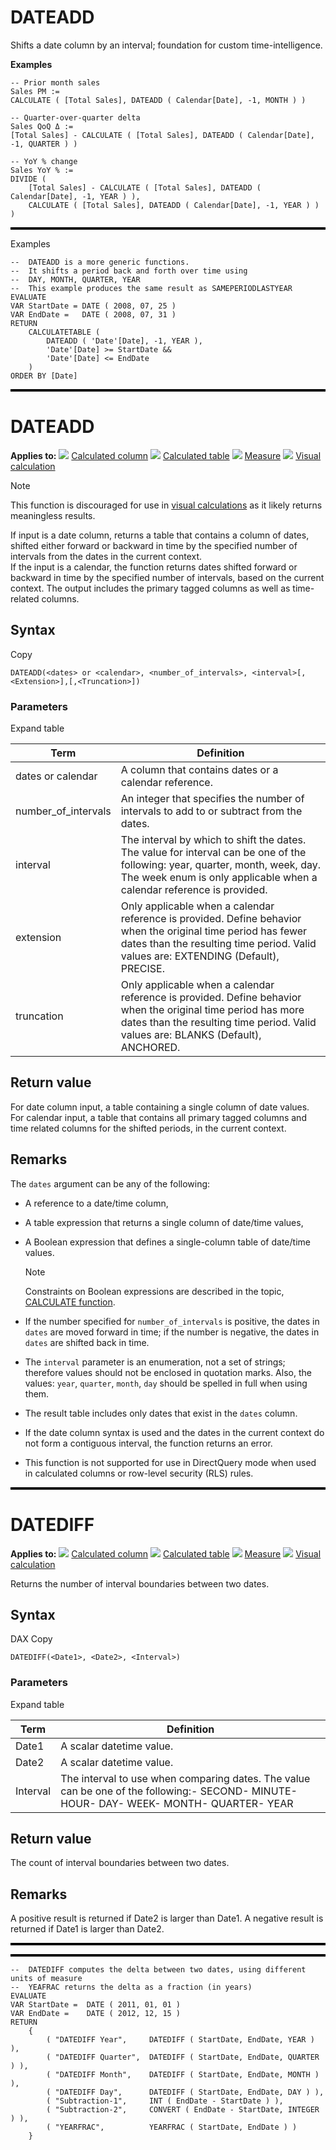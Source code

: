 # DATEADD

Shifts a date column by an interval; foundation for custom time-intelligence.

**Examples**

```DAX
-- Prior month sales
Sales PM :=
CALCULATE ( [Total Sales], DATEADD ( Calendar[Date], -1, MONTH ) )

-- Quarter-over-quarter delta
Sales QoQ Δ :=
[Total Sales] - CALCULATE ( [Total Sales], DATEADD ( Calendar[Date], -1, QUARTER ) )

-- YoY % change
Sales YoY % :=
DIVIDE (
    [Total Sales] - CALCULATE ( [Total Sales], DATEADD ( Calendar[Date], -1, YEAR ) ),
    CALCULATE ( [Total Sales], DATEADD ( Calendar[Date], -1, YEAR ) )
)
```
<hr style="border: none; border-top: 3px solid black;">
Examples


``` DAX
--  DATEADD is a more generic functions.
--  It shifts a period back and forth over time using
--  DAY, MONTH, QUARTER, YEAR
--  This example produces the same result as SAMEPERIODLASTYEAR
EVALUATE
VAR StartDate = DATE ( 2008, 07, 25 )
VAR EndDate =   DATE ( 2008, 07, 31 )
RETURN
    CALCULATETABLE (
        DATEADD ( 'Date'[Date], -1, YEAR ),
        'Date'[Date] >= StartDate &&
        'Date'[Date] <= EndDate
    )
ORDER BY [Date]
```
<hr style="border: none; border-top: 3px solid black;">

# DATEADD

**Applies to:** ![](media/icons/yes.png) [Calculated column](/en-us/power-bi/transform-model/desktop-calculations-options#calculated-column-dax) ![](media/icons/yes.png) [Calculated table](/en-us/power-bi/transform-model/desktop-calculations-options#calculated-table) ![](media/icons/yes.png) [Measure](/en-us/power-bi/transform-model/desktop-calculations-options#measures) ![](media/icons/discouraged.png) [Visual calculation](/en-us/power-bi/transform-model/desktop-calculations-options#visual-calculation)

Note

This function is discouraged for use in [visual calculations](/en-us/power-bi/transform-model/desktop-visual-calculations-overview) as it likely returns meaningless results.

If input is a date column, returns a table that contains a column of dates, shifted either forward or backward in time by the specified number of intervals from the dates in the current context.  
If the input is a calendar, the function returns dates shifted forward or backward in time by the specified number of intervals, based on the current context. The output includes the primary tagged columns as well as time-related columns.

## Syntax

Copy

```
DATEADD(<dates> or <calendar>, <number_of_intervals>, <interval>[,<Extension>],[,<Truncation>])
```

### Parameters

Expand table

| Term | Definition |
| --- | --- |
| dates or calendar | A column that contains dates or a calendar reference. |
| number_of_intervals | An integer that specifies the number of intervals to add to or subtract from the dates. |
| interval | The interval by which to shift the dates. The value for interval can be one of the following: year, quarter, month, week, day. The week enum is only applicable when a calendar reference is provided. |
| extension | Only applicable when a calendar reference is provided. Define behavior when the original time period has fewer dates than the resulting time period. Valid values are: EXTENDING (Default), PRECISE. |
| truncation | Only applicable when a calendar reference is provided. Define behavior when the original time period has more dates than the resulting time period. Valid values are: BLANKS (Default), ANCHORED. |

## Return value

For date column input, a table containing a single column of date values.  
For calendar input, a table that contains all primary tagged columns and time related columns for the shifted periods, in the current context.

## Remarks

The `dates` argument can be any of the following:

-   A reference to a date/time column,
    
-   A table expression that returns a single column of date/time values,
    
-   A Boolean expression that defines a single-column table of date/time values.
    
    Note
    
    Constraints on Boolean expressions are described in the topic, [CALCULATE function](calculate-function-dax).
    
-   If the number specified for `number_of_intervals` is positive, the dates in `dates` are moved forward in time; if the number is negative, the dates in `dates` are shifted back in time.
    
-   The `interval` parameter is an enumeration, not a set of strings; therefore values should not be enclosed in quotation marks. Also, the values: `year`, `quarter`, `month`, `day` should be spelled in full when using them.
    
-   The result table includes only dates that exist in the `dates` column.
    
-   If the date column syntax is used and the dates in the current context do not form a contiguous interval, the function returns an error.
    
-   This function is not supported for use in DirectQuery mode when used in calculated columns or row-level security (RLS) rules.



<hr style="border: none; border-top: 3px solid black;">


# DATEDIFF

**Applies to:** ![](media/icons/yes.png) [Calculated column](/en-us/power-bi/transform-model/desktop-calculations-options#calculated-column-dax) ![](media/icons/yes.png) [Calculated table](/en-us/power-bi/transform-model/desktop-calculations-options#calculated-table) ![](media/icons/yes.png) [Measure](/en-us/power-bi/transform-model/desktop-calculations-options#measures) ![](media/icons/yes.png) [Visual calculation](/en-us/power-bi/transform-model/desktop-calculations-options#visual-calculation)

Returns the number of interval boundaries between two dates.

## Syntax

DAX Copy

```
DATEDIFF(<Date1>, <Date2>, <Interval>)
```

### Parameters

Expand table

| Term | Definition |
| --- | --- |
| Date1 | A scalar datetime value. |
| Date2 | A scalar datetime value. |
| Interval | The interval to use when comparing dates. The value can be one of the following:- SECOND- MINUTE- HOUR- DAY- WEEK- MONTH- QUARTER- YEAR |

## Return value

The count of interval boundaries between two dates.

## Remarks

A positive result is returned if Date2 is larger than Date1. A negative result is returned if Date1 is larger than Date2.


<hr style="border: none; border-top: 3px solid black;">



<hr style="border: none; border-top: 3px solid black;">

```DAX
--  DATEDIFF computes the delta between two dates, using different units of measure
--  YEAFRAC returns the delta as a fraction (in years)
EVALUATE
VAR StartDate =  DATE ( 2011, 01, 01 )
VAR EndDate =    DATE ( 2012, 12, 15 )
RETURN
    {
        ( "DATEDIFF Year",     DATEDIFF ( StartDate, EndDate, YEAR ) ),
        ( "DATEDIFF Quarter",  DATEDIFF ( StartDate, EndDate, QUARTER ) ),
        ( "DATEDIFF Month",    DATEDIFF ( StartDate, EndDate, MONTH ) ),
        ( "DATEDIFF Day",      DATEDIFF ( StartDate, EndDate, DAY ) ),
        ( "Subtraction-1",     INT ( EndDate - StartDate ) ),
        ( "Subtraction-2",     CONVERT ( EndDate - StartDate, INTEGER ) ),
        ( "YEARFRAC",          YEARFRAC ( StartDate, EndDate ) )
    }   
```


